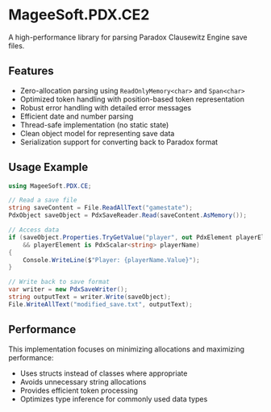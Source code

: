 # MageeSoft.PDX.CE2

A high-performance library for parsing Paradox Clausewitz Engine save files.

## Features

- Zero-allocation parsing using `ReadOnlyMemory<char>` and `Span<char>`
- Optimized token handling with position-based token representation
- Robust error handling with detailed error messages
- Efficient date and number parsing
- Thread-safe implementation (no static state)
- Clean object model for representing save data
- Serialization support for converting back to Paradox format

## Usage Example

```csharp
using MageeSoft.PDX.CE;

// Read a save file
string saveContent = File.ReadAllText("gamestate");
PdxObject saveObject = PdxSaveReader.Read(saveContent.AsMemory());

// Access data
if (saveObject.Properties.TryGetValue("player", out PdxElement playerElement) 
    && playerElement is PdxScalar<string> playerName)
{
    Console.WriteLine($"Player: {playerName.Value}");
}

// Write back to save format
var writer = new PdxSaveWriter();
string outputText = writer.Write(saveObject);
File.WriteAllText("modified_save.txt", outputText);
```

## Performance

This implementation focuses on minimizing allocations and maximizing performance:

- Uses structs instead of classes where appropriate
- Avoids unnecessary string allocations
- Provides efficient token processing
- Optimizes type inference for commonly used data types